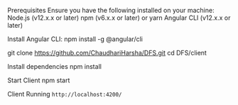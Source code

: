 
Prerequisites
Ensure you have the following installed on your machine:
Node.js (v12.x.x or later)
npm (v6.x.x or later) or yarn
Angular CLI (v12.x.x or later)

Install Angular CLI:
npm install -g @angular/cli

git clone https://github.com/ChaudhariHarsha/DFS.git
cd DFS/client

Install dependencies
npm install

Start Client
npm start

Client Running
`http://localhost:4200/`


